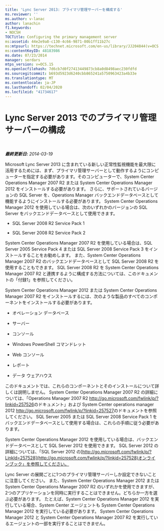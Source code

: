 ```yaml
---
title: 'Lync Server 2013: プライマリ管理サーバーを構成する'
ms.reviewer: ''
ms.author: v-lanac
author: lanachin
f1.keywords:
- NOCSH
TOCTitle: Configuring the primary management server
ms:assetid: 44e2e9a8-c130-4c66-9871-80b1ff11b27c
ms:mtpsurl: https://technet.microsoft.com/en-us/library/JJ204844(v=OCS.15)
ms:contentKeyID: 48183986
ms.date: 07/23/2014
manager: serdars
mtps_version: v=OCS.15
ms.openlocfilehash: 7d6cb7d0f27413449873cb8a0d8498aec230fdfd
ms.sourcegitcommit: b693d5923d6240cbb865241a5750963423a4b33e
ms.translationtype: MT
ms.contentlocale: ja-JP
ms.lasthandoff: 02/04/2020
ms.locfileid: "41734617"
---
```

<div data-xmlns="http://www.w3.org/1999/xhtml">

<div class="topic" data-xmlns="http://www.w3.org/1999/xhtml" data-msxsl="urn:schemas-microsoft-com:xslt" data-cs="http://msdn.microsoft.com/en-us/">

<div data-asp="http://msdn2.microsoft.com/asp">

# <a name="configuring-the-primary-management-server-in-lync-server-2013"></a>Lync Server 2013 でのプライマリ管理サーバーの構成

</div>

<div id="mainSection">

<div id="mainBody">

<span> </span>

_**最終更新日:** 2014-03-19_

Microsoft Lync Server 2013 に含まれている新しい正常性監視機能を最大限に活用するためには、まず、プライマリ管理サーバーとして動作するようにコンピューターを指定する必要があります。そのコンピューターで、System Center Operations Manager 2007 R2 または System Center Operations Manager 2012 をインストールする必要があります。 さらに、サポートされているバージョンの SQL Server を、Operations Manager バックエンドデータベースとして機能するようにインストールする必要があります。 System Center Operations Manager 2012 を使用している場合は、次のいずれかのバージョンの SQL Server をバックエンドデータベースとして使用できます。

  - SQL Server 2008 R2 Service Pack 1

  - SQL Server 2008 R2 Service Pack 2

System Center Operations Manager 2007 R2 を使用している場合は、SQL Server 2005 Service Pack 4 または SQL Server 2008 Service Pack 3 をインストールすることをお勧めします。 また、System Center Operations Manager 2007 R2 のバックエンドデータベースとして SQL Server 2008 R2 を使用することもできます。 SQL Server 2008 R2 を System Center Operations Manager 2007 R2 と連携するように構成する方法については、このドキュメントの「付録1」を参照してください。

System Center Operations Manager 2012 または System Center Operations Manager 2007 R2 をインストールするには、次のような製品のすべてのコンポーネントをインストールする必要があります。

  - オペレーション データベース

  - サーバー

  - コンソール

  - Windows PowerShell コマンドレット

  - Web コンソール

  - レポート

  - データ ウェアハウス

このドキュメントでは、これらのコンポーネントとそのインストールについて詳しくは説明しません。 System Center Operations Manager 2007 R2 の詳細については、「Operations Manager 2007 R2 <http://go.microsoft.com/fwlink/p/?linkid=257526>のドキュメント」および System Center operations manager 2012 <http://go.microsoft.com/fwlink/p/?linkid=257527>のドキュメントを参照してください。 SQL Server 2005 または SQL Server 2008 Service Pack 1 をバックエンドデータベースとして使用する場合は、これらの手順に従う必要があります。

System Center Operations Manager 2012 を使用している場合は、バックエンドデータベースとして SQL Server 2012 を使用できます。 SQL Server 2012 の詳細については、「SQL Server 2012 の[http://go.microsoft.com/fwlink/p/?LinkId=257528](http://go.microsoft.com/fwlink/p/?linkid=257528)オンラインブック」を参照してください。

Lync Server の展開ごとに1つのプライマリ管理サーバーしか設定できないことに注意してください。 また、System Center Operations Manager 2012 または System Center Operations Manager 2007 R2 のいずれかを使用できますが、2つのアプリケーションを同時に実行することはできません。どちらか一方を選ぶ必要があります。 たとえば、System Center Operations Manager 2012 を実行している場合、System Center エージェントも System Center Operations Manager 2012 を実行している必要があります。 System Center Operations Manager 2012 と System Center Operations Manager 2007 R2 を実行しているエージェントの一部を実行することはできません。

</div>

<span> </span>

</div>

</div>

</div>

